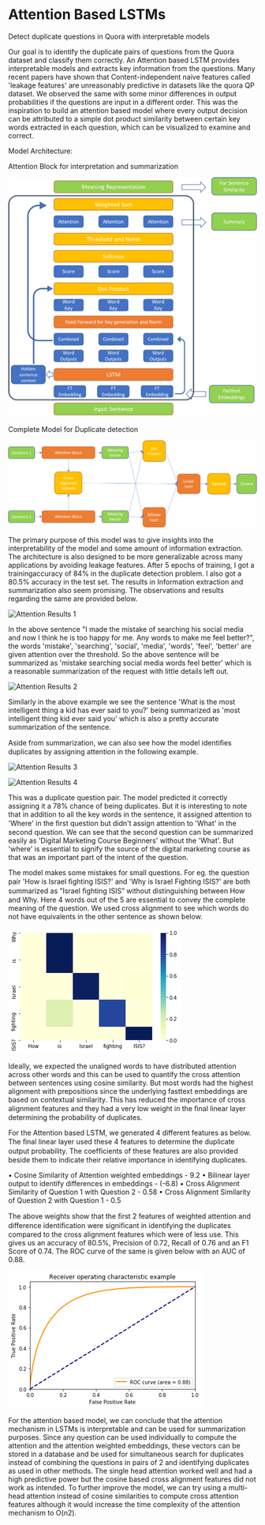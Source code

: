 # Attention Based LSTMs

Detect duplicate questions in Quora with interpretable models

Our goal is to identify the duplicate pairs of questions from the Quora dataset and classify them correctly. An Attention based LSTM provides interpretable models and extracts key information from the questions. Many recent papers have shown that Content-independent naive features called 'leakage features' are unreasonably predictive in datasets like the quora QP dataset. We observed the same with some minor differences in output probabilities if the questions are input in a different order. This was the inspiration to build an attention based model where every output decision can be attributed to a simple dot product similarity between certain key words extracted in each question, which can be visualized to examine and correct.

Model Architecture:

Attention Block for interpretation and summarization

![Attention Block for interpretation and summarization](https://github.com/Arunachalam-M/AttLSTM/blob/master/Architecture1.png)


Complete Model for Duplicate detection

![Complete Model for Duplicate detection](https://github.com/Arunachalam-M/AttLSTM/blob/master/Architecture2.png)


The primary purpose of this model was to give insights into the interpretability of the model and some amount of information extraction. The architecture is also designed to be more generalizable across many applications by avoiding leakage features. After 5 epochs of training, I got a trainingaccuracy of 84% in the duplicate detection problem. I also got a 80.5% accuracy in the test set. The results in Information extraction and summarization also seem promising. The observations and results regarding the same are provided below.

![Attention Results 1](https://github.com/Arunachalam-M/AttLSTM/blob/master/1.png)

In the above sentence "I made the mistake of searching his social media and now I think he is too happy for me. Any words to make me feel better?", the words 'mistake', 'searching', 'social', 'media', 'words', 'feel', 'better' are given attention over the threshold. So the above sentence will be summarized as 'mistake searching social media words feel better' which is a reasonable summarization of the request with little details left out.

![Attention Results 2](https://github.com/Arunachalam-M/AttLSTM/blob/master/2.png)

Similarly in the above example we see the sentence 'What is the most intelligent thing a kid has ever said to you?' being summarized as 'most intelligent thing kid ever said you' which is also a pretty accurate summarization of the sentence.

Aside from summarization, we can also see how the model identiﬁes duplicates by assigning attention in the following example.

![Attention Results 3](https://github.com/Arunachalam-M/AttLSTM/blob/master/3.png)

![Attention Results 4](https://github.com/Arunachalam-M/AttLSTM/blob/master/4.png)


This was a duplicate question pair. The model predicted it correctly assigning it a 78% chance of being duplicates. But it is interesting to note that in addition to all the key words in the sentence, it assigned attention to 'Where' in the ﬁrst question but didn't assign attention to 'What' in the second question. We can see that the second question can be summarized easily as 'Digital Marketing Course Beginners' without the 'What'. But 'where' is essential to signify the source of the digital marketing course as that was an important part of the intent of the question.

The model makes some mistakes for small questions. For eg. the question pair 'How is Israel ﬁghting ISIS?' and 'Why is Israel Fighting ISIS?' are both summarized as ”Israel ﬁghting ISIS” without distinguishing between How and Why. Here 4 words out of the 5 are essential to convey the complete meaning of the question. We used cross alignment to see which words do not have equivalents in the other sentence as shown below.

![Cross Alignment](https://github.com/Arunachalam-M/AttLSTM/blob/master/cross_alignment.png)

Ideally, we expected the unaligned words to have distributed attention across other words and this can be used to quantify the cross attention between sentences using cosine similarity. But most words had the highest alignment with prepositions since the underlying fasttext embeddings are based on contextual similarity. This has reduced the importance of cross alignment features and they had a very low weight in the ﬁnal linear layer determining the probability of duplicates.

For the Attention based LSTM, we generated 4 different features as below. The ﬁnal linear layer used these 4 features to determine the duplicate output probability. The coefﬁcients of these features are also provided beside them to indicate their relative importance in identifying duplicates. 

• Cosine Similarity of Attention weighted embeddings - 9.2 
• Bilinear layer output to identify differences in embeddings - (-6.8) 
• Cross Alignment Similarity of Question 1 with Question 2 - 0.58 
• Cross Alignment Similarity of Question 2 with Question 1 - 0.5 

The above weights show that the ﬁrst 2 features of weighted attention and difference identiﬁcation were signiﬁcant in identifying the duplicates compared to the cross alignment features which were of less use. This gives us an accuracy of 80.5%, Precision of 0.72, Recall of 0.76 and an F1 Score of 0.74. The ROC curve of the same is given below with an AUC of 0.88.

![ROC Attention](https://github.com/Arunachalam-M/AttLSTM/blob/master/ROC_Attention.png)

For the attention based model, we can conclude that the attention mechanism in LSTMs is interpretable and can be used for summarization purposes. Since any question can be used individually to compute the attention and the attention weighted embeddings, these vectors can be stored in a database and be used for simultaneous search for duplicates instead of combining the questions in pairs of 2 and identifying duplicates as used in other methods. The single head attention worked well and had a high predictive power but the cosine based cross alignment features did not work as intended. To further improve the model, we can try using a multi-head attention instead of cosine similarities to compute cross attention features although it would increase the time complexity of the attention mechanism to O(n2).

